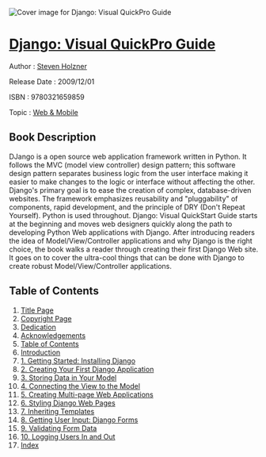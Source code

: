 ![Cover image for Django: Visual QuickPro Guide](https://imgdetail.ebookreading.net/cover/cover/web_mobile/EB9780321659859.jpg)

[Django: Visual QuickPro Guide](https://ebookreading.net/view/book/Django%3A+Visual+QuickPro+Guide-EB9780321659859_1.html "Django: Visual QuickPro Guide")
====================================================================================================================

Author : [Steven Holzner](https://ebookreading.net/search/author/Steven+Holzner)

Release Date : 2009/12/01

ISBN : 9780321659859

Topic : [Web & Mobile](https://ebookreading.net/search/category/web-mobile)

Book Description
-----------------

DJango is a open source web application framework written in Python. It follows the MVC (model view controller) design pattern; this software design pattern separates business logic from the user interface making it easier to make changes to the logic or interface without affecting the other. Django's primary goal is to ease the creation of complex, database-driven websites. The framework emphasizes reusability and "pluggability" of components, rapid development, and the principle of DRY (Don't Repeat Yourself). Python is used throughout. Django: Visual QuickStart Guide starts at the beginning and moves web designers quickly along the path to developing Python Web applications with Django. After introducing readers the idea of Model/View/Controller applications and why Django is the right choice, the book walks a reader through creating their first Django Web site. It goes on to cover the ultra-cool things that can be done with Django to create robust Model/View/Controller applications.
              
Table of Contents
-----------------

1. [Title Page](https://ebookreading.net/view/book/Django%3A+Visual+QuickPro+Guide-EB9780321659859_3.html#title)
1. [Copyright Page](https://ebookreading.net/view/book/Django%3A+Visual+QuickPro+Guide-EB9780321659859_3.html#copy)
1. [Dedication](https://ebookreading.net/view/book/Django%3A+Visual+QuickPro+Guide-EB9780321659859_3.html#ded)
1. [Acknowledgements](https://ebookreading.net/view/book/Django%3A+Visual+QuickPro+Guide-EB9780321659859_3.html#pre01)
1. [Table of Contents](https://ebookreading.net/view/book/Django%3A+Visual+QuickPro+Guide-EB9780321659859_3.html#toc)
1. [Introduction](https://ebookreading.net/view/book/Django%3A+Visual+QuickPro+Guide-EB9780321659859_0.html#int)
1. [1. Getting Started: Installing Django](https://ebookreading.net/view/book/Django%3A+Visual+QuickPro+Guide-EB9780321659859_5.html#ch1)
1. [2. Creating Your First Django Application](https://ebookreading.net/view/book/Django%3A+Visual+QuickPro+Guide-EB9780321659859_0.html#ch2)
1. [3. Storing Data in Your Model](https://ebookreading.net/view/book/Django%3A+Visual+QuickPro+Guide-EB9780321659859_6.html#ch3)
1. [4. Connecting the View to the Model](https://ebookreading.net/view/book/Django%3A+Visual+QuickPro+Guide-EB9780321659859_7.html#ch4)
1. [5. Creating Multi-page Web Applications](https://ebookreading.net/view/book/Django%3A+Visual+QuickPro+Guide-EB9780321659859_8.html#ch5)
1. [6. Styling Django Web Pages](https://ebookreading.net/view/book/Django%3A+Visual+QuickPro+Guide-EB9780321659859_9.html#ch6)
1. [7. Inheriting Templates](https://ebookreading.net/view/book/Django%3A+Visual+QuickPro+Guide-EB9780321659859_10.html#ch7)
1. [8. Getting User Input: Django Forms](https://ebookreading.net/view/book/Django%3A+Visual+QuickPro+Guide-EB9780321659859_11.html#ch8)
1. [9. Validating Form Data](https://ebookreading.net/view/book/Django%3A+Visual+QuickPro+Guide-EB9780321659859_12.html#ch9)
1. [10. Logging Users In and Out](https://ebookreading.net/view/book/Django%3A+Visual+QuickPro+Guide-EB9780321659859_13.html#ch10)
1. [Index](https://ebookreading.net/view/book/Django%3A+Visual+QuickPro+Guide-EB9780321659859_14.html#ind)
